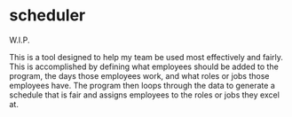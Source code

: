 # scheduler

W.I.P.

This is a tool designed to help my team be used most effectively and fairly.
This is accomplished by defining what employees should be added to the program, the days those employees work, and what roles or jobs those employees have.
The program then loops through the data to generate a schedule that is fair and assigns employees to the roles or jobs they excel at.

